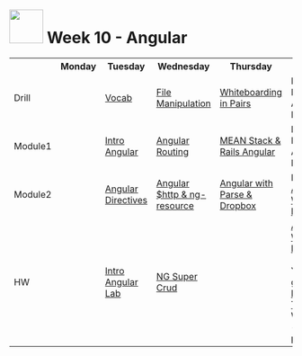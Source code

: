 # <img src="https://cloud.githubusercontent.com/assets/7833470/10899314/63829980-8188-11e5-8cdd-4ded5bcb6e36.png" height="60"> Week 10 - Angular

<table>
  <tr>
    <th></th>
    <th>Monday</th>
    <th>Tuesday</th>
    <th>Wednesday</th>
    <th>Thursday</th>
    <th>Friday</th>
  </tr>
  <tr>
    <td>Drill</td>
    <td><a href="./day-01/drill/"></a></td>
    <td><a href="./day-02/drill/">Vocab</a></td>
    <td><a href="./day-03/drill/">File Manipulation</a></td>
    <td><a href="./day-04/drill/">Whiteboarding in Pairs</a></td>
    <td>Review: Insta-Angular Lab</td>
  </tr>
  <tr>
    <td>Module1</td>
    <td><a href="./day-01/module-01/"></a></td>
    <td><a href="./day-02/module-01/">Intro Angular</a></td>
    <td><a href="./day-03/module-01/">Angular Routing</a></td>
    <td><a href="./day-04/module-01/">MEAN Stack & Rails Angular</a></td>
    <td>Review: Insta-Angular Lab</td>
  </tr>
  <tr>
    <td>Module2</td>
    <td><a href="./day-01/module-02/"></a></td>
    <td><a href="./day-02/module-02/">Angular Directives</a></td>
    <td><a href="./day-03/module-02/">Angular $http & ng-resource</a></td>
    <td><a href="./day-04/module-02/">Angular with Parse & Dropbox</a></td>
    <td>Intro <a href="https://github.com/sf-wdi-24/angular-weekend-lab" target="_blank">Angular Weekend Lab</a></td>
  </tr>
  <tr>
    <td>HW</td>
    <td></td>
    <td><a href="https://github.com/sf-wdi-24/intro-angular-lab" target="_blank">Intro Angular Lab</a></td>
    <td><a href="https://github.com/sf-wdi-24/ng-super-crud" target="_blank">NG Super Crud</a></td>
    <td></td>
    <td>
      <a href="https://github.com/sf-wdi-24/angular-weekend-lab" target="_blank">Angular Weekend Lab</a><br><br>
      You will be giving <a href="https://github.com/sf-wdi-24/lightning-talks">Lightning Talks</a> next Wednesday - start preparing!
    </td>
  </tr>
</table>
